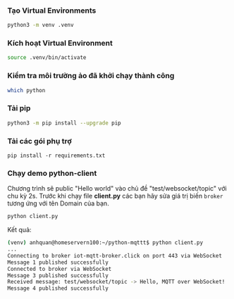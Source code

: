 ### Tạo Virtual Envỉronments

```sh
python3 -m venv .venv
```

### Kích hoạt Virtual Environment

```sh
source .venv/bin/activate
```

### Kiểm tra môi trường ảo đã khởi chạy thành công

```sh
which python
```

### Tải pip

```sh
python3 -m pip install --upgrade pip
```

### Tải các gói phụ trợ

```
pip install -r requirements.txt
```

### Chạy demo python-client

Chương trình sẽ public "Hello world" vào chủ đề "test/websocket/topic" với chu kỳ 2s.
Trước khi chạy file **client.py** các bạn hãy sửa giá trị biến `broker` tương ứng với tên Domain của bạn.

```sh
python client.py
```

Kết quả:

```sh
(venv) anhquan@homeservern100:~/python-mqttt$ python client.py
...
Connecting to broker iot-mqtt-broker.click on port 443 via WebSocket
Message 1 published successfully
Connected to broker via WebSocket
Message 3 published successfully
Received message: test/websocket/topic -> Hello, MQTT over WebSocket!
Message 4 published successfully
```
